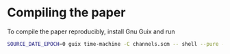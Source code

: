 # Compiling the paper
To compile the paper reproducibly, install Gnu Guix and run
```bash
SOURCE_DATE_EPOCH=0 guix time-machine -C channels.scm -- shell --pure -m manifest.scm -- latexmk -auxdir=latex.aux -lualatex Report.tex
```
